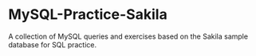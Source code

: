 # MySQL-Practice-Sakila
A collection of MySQL queries and exercises based on the Sakila sample database for SQL practice.
